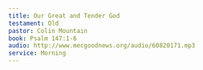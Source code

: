 ```yaml
---
title: Our Great and Tender God
testament: Old
pastor: Colin Mountain
book: Psalm 147:1-6
audio: http://www.mecgoodnews.org/audio/60820171.mp3
service: Morning
---
```


